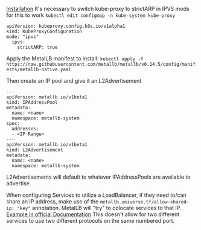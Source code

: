 [Installation](https://metallb.universe.tf/installation/)
It's necessary to switch kube-proxy to strictARP in IPVS mods for this to work
`kubectl edit configmap -n kube-system kube-proxy`
```
apiVersion: kubeproxy.config.k8s.io/v1alpha1
kind: KubeProxyConfiguration
mode: "ipvs"
  ipvs:
    strictARP: true
```
Apply the MetalLB manifest to install:
`kubectl apply -f https://raw.githubusercontent.com/metallb/metallb/v0.14.5/config/manifests/metallb-native.yaml`

Then create an IP pool and give it an L2Advertisement
```
---
apiVersion: metallb.io/v1beta1
kind: IPAddressPool
metadata:
  name: <name>
  namespace: metallb-system
spec:
  addresses:
  - <IP Range>
---
apiVersion: metallb.io/v1beta1
kind: L2Advertisement
metadata:
  name: <name>
  namespace: metallb-system
```
L2Advertisements will default to whatever IPAddressPools are available to advertise.

When configuring Services to utilize a LoadBalancer, if they need to/can share an IP address, make use of the `metallb.universe.tf/allow-shared-ip: "key"` annotation. MetalLB will "try" to colocate services to that IP. [Example in official Documentation](https://metallb.universe.tf/usage/)
This doesn't allow for two different services to use two different protocols on the same numbered port. 
